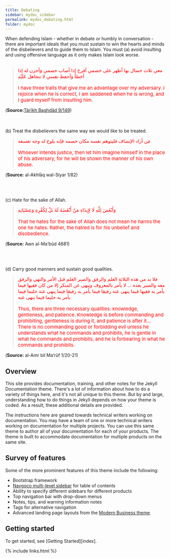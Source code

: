 ```yaml
---
title: Debating
sidebar: mydoc_sidebar
permalink: mydoc_debating.html
folder: mydoc
---
```


When defending Islam - whether in debate or humbly in conversation - there are important ideals that you must sustain to win the hearts and minds of the disbelievers and to guide them to Islam. You must (a) avoid insulting and using offensive language as it only makes Islam look worse. 
<br> <br>

> <span style="color:red;font-size: 15px">معي ثلاث خصال بها أظهر على خصمي أفرح إذا أصاب خصمي وَأحزن له إذا أخطأ وَأحفظ نفسي لا تتجاهل عَلَيْهِ</span>
<br><br>
> <span style="color:red;font-size: 15px">I have three traits that give me an advantage over my adversary. I rejoice when he is correct, I am saddened when he is wrong, and I guard myself from insulting him.</span>

(**Source:**[Tārīkh Baghdād 9/149](https://www.abuaminaelias.com/dailyhadithonline/2012/07/12/good-will-enemies/))

<br> <br>
(b) Treat the disbelievers the same way we would like to be treated. 
<br>
> <span style="color:red;font-size: 15px">‏مَن أراد الإنصاف فليتوهم نفسه مكان خصمه فإنه يلوح له وجه تعسفه</span>
<br><br>
> <span style="color:red;font-size: 15px">Whoever intends justice, then let him imagine himself in the place of his adversary, for he will be shown the manner of his own abuse.</span>

(**Source:** al-Akhlāq wal-Siyar 1/82)

<br> <br>

(c) Hate for the sake of Allah. 
<br>
> <span style="color:red;font-size: 15px">وَأَبْغَضَ لِلَّهِ لَا لِإِيذَاءِ مَنْ أَبْغَضَهُ لَهُ بَلْ لِكُفْرِهِ وَعِصْيَانِهِ</span>
<br><br>
> <span style="color:red;font-size: 15px">That he hates for the sake of Allah does not mean he harms the one he hates. Rather, the hatred is for his unbelief and disobedience.</span>

(**Source:** Awn al-Ma’būd 4681)

<br> <br>

(d) Carry good manners and sustain good qualities.
<br>
> <span style="color:red;font-size: 15px">فلا بد من هذه الثلاثة العلم والرفق والصبر العلم قبل الأمر والنهي والرفق معه والصبر بعده … لا يأمر بالمعروف وينهى عن المنكر إلا من كان فقيها فيما يأمر به فقيها فيما ينهى عنه رفيقا فيما يأمر به رفيقا فيما ينهى عنه حليما فيما يأمر به حليما فيما ينهى عنه</span>
<br><br>
> <span style="color:red;font-size: 15px">Thus, there are three necessary qualities: knowledge, gentleness, and patience. Knowledge is before commanding and prohibiting, gentleness is during it, and patience is after it… There is no commanding good or forbidding evil unless he understands what he commands and prohibits, he is gentle in what he commands and prohibits, and he is forbearing in what he commands and prohibits.</span>

(**Source:** al-Amr bil Ma’rūf 1/20-21)



## Overview

This site provides documentation, training, and other notes for the Jekyll Documentation theme. There's a lot of information about how to do a variety of things here, and it's not all unique to this theme. But by and large, understanding how to do things in Jekyll depends on how your theme is coded. As a result, these additional details are provided.

The instructions here are geared towards technical writers working on documentation. You may have a team of one or more technical writers working on documentation for multiple projects. You can use this same theme to author all of your documentation for each of your products. The theme is built to accommodate documentation for multiple products on the same site.

## Survey of features

Some of the more prominent features of this theme include the following:

* Bootstrap framework
* [Navgoco multi-level sidebar](http://www.komposta.net/article/navgoco) for table of contents
* Ability to specify different sidebars for different products
* Top navigation bar with drop-down menus
* Notes, tips, and warning information notes
* Tags for alternative navigation
* Advanced landing page layouts from the [Modern Business theme](http://startbootstrap.com/template-overviews/modern-business/).

## Getting started

To get started, see [Getting Started][index].

{% include links.html %}
